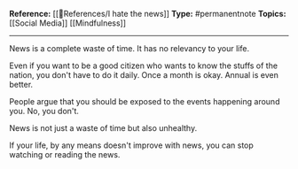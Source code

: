 
**Reference:** [[🌻References/I hate the news]]
**Type:** #permanentnote 
**Topics:** [[Social Media]] [[Mindfulness]]

----
News is a complete waste of time. It has no relevancy to your life. 

Even if you want to be a good citizen who wants to know the stuffs of the nation, you don't have to do it daily. Once a month is okay. Annual is even better.

People argue that you should be exposed to the events happening around you. No, you don't.

News is not just a waste of time but also unhealthy. 

If your life, by any means doesn't improve with news, you can stop watching or reading the news.



